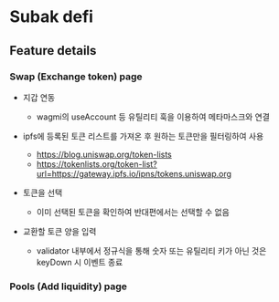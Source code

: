 # Subak defi

## Feature details

### Swap (Exchange token) page

- 지갑 연동

  - wagmi의 useAccount 등 유틸리티 훅을 이용하여 메타마스크와 연결

- ipfs에 등록된 토큰 리스트를 가져온 후 원하는 토큰만을 필터링하여 사용

  - https://blog.uniswap.org/token-lists
  - https://tokenlists.org/token-list?url=https://gateway.ipfs.io/ipns/tokens.uniswap.org

- 토큰을 선택

  - 이미 선택된 토큰을 확인하여 반대편에서는 선택할 수 없음

- 교환할 토큰 양을 입력
  - validator 내부에서 정규식을 통해 숫자 또는 유틸리티 키가 아닌 것은 keyDown 시 이벤트 종료

### Pools (Add liquidity) page
